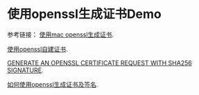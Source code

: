 # 使用openssl生成证书Demo


参考链接：
[使用mac openssl生成证书](https://blog.csdn.net/u012198553/article/details/78734272).

[使用openssl自建证书](https://blog.wxorg.com/server/771/).

[GENERATE AN OPENSSL CERTIFICATE REQUEST WITH SHA256 SIGNATURE](https://itigloo.com/security/generate-an-openssl-certificate-request-with-sha-256-signature/).

[如何使用openssl生成证书及签名](https://www.jianshu.com/p/7d940d7a07d9).

